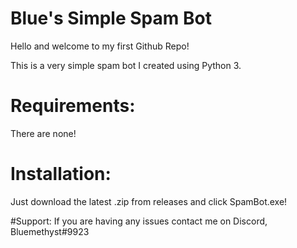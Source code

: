 # Blue's Simple Spam Bot

Hello and welcome to my first Github Repo!

This is a very simple spam bot I created using Python 3.

# Requirements:
There are none! 

# Installation:

Just download the latest .zip from releases and click SpamBot.exe!

#Support:
If you are having any issues contact me on Discord, Bluemethyst#9923

